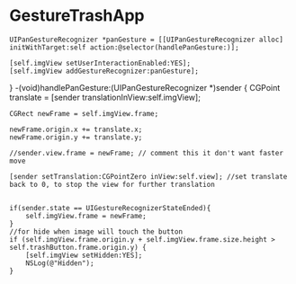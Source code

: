 # GestureTrashApp

    UIPanGestureRecognizer *panGesture = [[UIPanGestureRecognizer alloc] initWithTarget:self action:@selector(handlePanGesture:)];
    
    [self.imgView setUserInteractionEnabled:YES];
    [self.imgView addGestureRecognizer:panGesture];
}
-(void)handlePanGesture:(UIPanGestureRecognizer *)sender
{
    CGPoint translate = [sender translationInView:self.imgView];
    
    CGRect newFrame = self.imgView.frame;

    newFrame.origin.x += translate.x;
    newFrame.origin.y += translate.y;
    
    //sender.view.frame = newFrame; // comment this it don't want faster move
    
    [sender setTranslation:CGPointZero inView:self.view]; //set translate back to 0, to stop the view for further translation


    if(sender.state == UIGestureRecognizerStateEnded){
        self.imgView.frame = newFrame;
    }
    //for hide when image will touch the button
    if (self.imgView.frame.origin.y + self.imgView.frame.size.height > self.trashButton.frame.origin.y) {
        [self.imgView setHidden:YES];
        NSLog(@"Hidden");
    }
